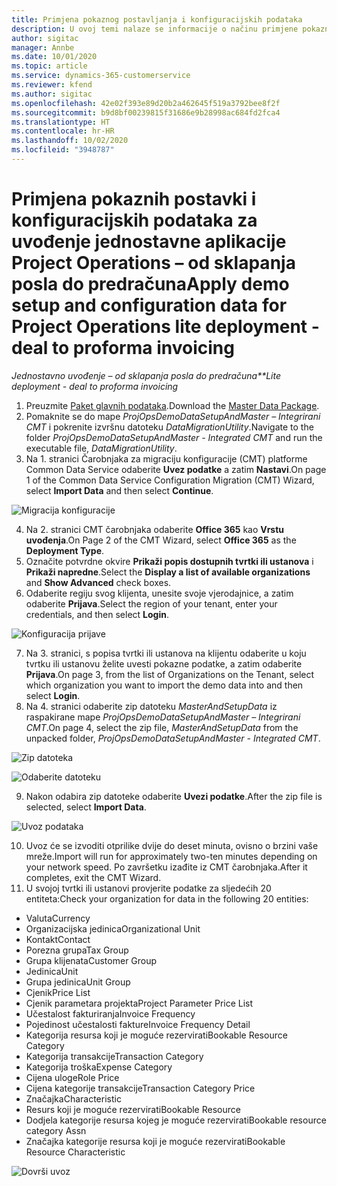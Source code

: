 ```yaml
---
title: Primjena pokaznog postavljanja i konfiguracijskih podataka
description: U ovoj temi nalaze se informacije o načinu primjene pokaznih postavki i konfiguracijskih podataka za aplikaciju Project Operations.
author: sigitac
manager: Annbe
ms.date: 10/01/2020
ms.topic: article
ms.service: dynamics-365-customerservice
ms.reviewer: kfend
ms.author: sigitac
ms.openlocfilehash: 42e02f393e89d20b2a462645f519a3792bee8f2f
ms.sourcegitcommit: b9d8bf00239815f31686e9b28998ac684fd2fca4
ms.translationtype: HT
ms.contentlocale: hr-HR
ms.lasthandoff: 10/02/2020
ms.locfileid: "3948787"
---
```

# <a name="apply-demo-setup-and-configuration-data-for-project-operations-lite-deployment---deal-to-proforma-invoicing"></a><span data-ttu-id="e9dff-103">Primjena pokaznih postavki i konfiguracijskih podataka za uvođenje jednostavne aplikacije Project Operations – od sklapanja posla do predračuna</span><span class="sxs-lookup"><span data-stu-id="e9dff-103">Apply demo setup and configuration data for Project Operations lite deployment - deal to proforma invoicing</span></span>

<span data-ttu-id="e9dff-104">_Jednostavno uvođenje – od sklapanja posla do predračuna_</span><span class="sxs-lookup"><span data-stu-id="e9dff-104">_\*\*Lite deployment - deal to proforma invoicing_</span></span>

1. <span data-ttu-id="e9dff-105">Preuzmite [Paket glavnih podataka](https://download.microsoft.com/download/3/4/1/341bf279-a64f-4baa-af31-ce624859b518/ProjOpsSampleSetupData%20-%20CE%20only%20CMT.zip).</span><span class="sxs-lookup"><span data-stu-id="e9dff-105">Download the [Master Data Package](https://download.microsoft.com/download/3/4/1/341bf279-a64f-4baa-af31-ce624859b518/ProjOpsSampleSetupData%20-%20CE%20only%20CMT.zip).</span></span> 
2. <span data-ttu-id="e9dff-106">Pomaknite se do mape *ProjOpsDemoDataSetupAndMaster – Integrirani CMT* i pokrenite izvršnu datoteku *DataMigrationUtility*.</span><span class="sxs-lookup"><span data-stu-id="e9dff-106">Navigate to the folder *ProjOpsDemoDataSetupAndMaster - Integrated CMT* and run the executable file, *DataMigrationUtility*.</span></span>
3. <span data-ttu-id="e9dff-107">Na 1. stranici Čarobnjaka za migraciju konfiguracije (CMT) platforme Common Data Service odaberite **Uvez podatke** a zatim **Nastavi**.</span><span class="sxs-lookup"><span data-stu-id="e9dff-107">On page 1 of the Common Data Service Configuration Migration (CMT) Wizard, select **Import Data** and then select **Continue**.</span></span>

![Migracija konfiguracije](./media/1ConfigurationMigration.png)

4. <span data-ttu-id="e9dff-109">Na 2. stranici CMT čarobnjaka odaberite **Office 365** kao **Vrstu uvođenja**.</span><span class="sxs-lookup"><span data-stu-id="e9dff-109">On Page 2 of the CMT Wizard, select **Office 365** as the **Deployment Type**.</span></span>
5. <span data-ttu-id="e9dff-110">Označite potvrdne okvire **Prikaži popis dostupnih tvrtki ili ustanova** i **Prikaži napredne**.</span><span class="sxs-lookup"><span data-stu-id="e9dff-110">Select the **Display a list of available organizations** and **Show Advanced** check boxes.</span></span>
6. <span data-ttu-id="e9dff-111">Odaberite regiju svog klijenta, unesite svoje vjerodajnice, a zatim odaberite **Prijava**.</span><span class="sxs-lookup"><span data-stu-id="e9dff-111">Select the region of your tenant, enter your credentials, and then select **Login**.</span></span>

![Konfiguracija prijave](./media/2ConfigurationSignin.png)

7. <span data-ttu-id="e9dff-113">Na 3. stranici, s popisa tvrtki ili ustanova na klijentu odaberite u koju tvrtku ili ustanovu želite uvesti pokazne podatke, a zatim odaberite **Prijava**.</span><span class="sxs-lookup"><span data-stu-id="e9dff-113">On page 3, from the list of Organizations on the Tenant, select which organization you want to import the demo data into and then select **Login**.</span></span>
8. <span data-ttu-id="e9dff-114">Na 4. stranici odaberite zip datoteku *MasterAndSetupData* iz raspakirane mape *ProjOpsDemoDataSetupAndMaster – Integrirani CMT*.</span><span class="sxs-lookup"><span data-stu-id="e9dff-114">On page 4, select the zip file, *MasterAndSetupData* from the unpacked folder, *ProjOpsDemoDataSetupAndMaster - Integrated CMT*.</span></span>

![Zip datoteka](./media/3ZipFile.png)

![Odaberite datoteku](./media/4SelectAFile.png)

9. <span data-ttu-id="e9dff-117">Nakon odabira zip datoteke odaberite **Uvezi podatke**.</span><span class="sxs-lookup"><span data-stu-id="e9dff-117">After the zip file is selected, select **Import Data**.</span></span>

![Uvoz podataka](./media/5ImportData.png)

10. <span data-ttu-id="e9dff-119">Uvoz će se izvoditi otprilike dvije do deset minuta, ovisno o brzini vaše mreže.</span><span class="sxs-lookup"><span data-stu-id="e9dff-119">Import will run for approximately two-ten minutes depending on your network speed.</span></span> <span data-ttu-id="e9dff-120">Po završetku izađite iz CMT čarobnjaka.</span><span class="sxs-lookup"><span data-stu-id="e9dff-120">After it completes, exit the CMT Wizard.</span></span> 
11. <span data-ttu-id="e9dff-121">U svojoj tvrtki ili ustanovi provjerite podatke za sljedećih 20 entiteta:</span><span class="sxs-lookup"><span data-stu-id="e9dff-121">Check your organization for data in the following 20 entities:</span></span>

- <span data-ttu-id="e9dff-122">Valuta</span><span class="sxs-lookup"><span data-stu-id="e9dff-122">Currency</span></span>
- <span data-ttu-id="e9dff-123">Organizacijska jedinica</span><span class="sxs-lookup"><span data-stu-id="e9dff-123">Organizational Unit</span></span>
- <span data-ttu-id="e9dff-124">Kontakt</span><span class="sxs-lookup"><span data-stu-id="e9dff-124">Contact</span></span>
- <span data-ttu-id="e9dff-125">Porezna grupa</span><span class="sxs-lookup"><span data-stu-id="e9dff-125">Tax Group</span></span>
- <span data-ttu-id="e9dff-126">Grupa klijenata</span><span class="sxs-lookup"><span data-stu-id="e9dff-126">Customer Group</span></span>
- <span data-ttu-id="e9dff-127">Jedinica</span><span class="sxs-lookup"><span data-stu-id="e9dff-127">Unit</span></span>
- <span data-ttu-id="e9dff-128">Grupa jedinica</span><span class="sxs-lookup"><span data-stu-id="e9dff-128">Unit Group</span></span>
- <span data-ttu-id="e9dff-129">Cjenik</span><span class="sxs-lookup"><span data-stu-id="e9dff-129">Price List</span></span>
- <span data-ttu-id="e9dff-130">Cjenik parametara projekta</span><span class="sxs-lookup"><span data-stu-id="e9dff-130">Project Parameter Price List</span></span>
- <span data-ttu-id="e9dff-131">Učestalost fakturiranja</span><span class="sxs-lookup"><span data-stu-id="e9dff-131">Invoice Frequency</span></span>
- <span data-ttu-id="e9dff-132">Pojedinost učestalosti fakture</span><span class="sxs-lookup"><span data-stu-id="e9dff-132">Invoice Frequency Detail</span></span>
- <span data-ttu-id="e9dff-133">Kategorija resursa koji je moguće rezervirati</span><span class="sxs-lookup"><span data-stu-id="e9dff-133">Bookable Resource Category</span></span>
- <span data-ttu-id="e9dff-134">Kategorija transakcije</span><span class="sxs-lookup"><span data-stu-id="e9dff-134">Transaction Category</span></span>
- <span data-ttu-id="e9dff-135">Kategorija troška</span><span class="sxs-lookup"><span data-stu-id="e9dff-135">Expense Category</span></span>
- <span data-ttu-id="e9dff-136">Cijena uloge</span><span class="sxs-lookup"><span data-stu-id="e9dff-136">Role Price</span></span>
- <span data-ttu-id="e9dff-137">Cijena kategorije transakcije</span><span class="sxs-lookup"><span data-stu-id="e9dff-137">Transaction Category Price</span></span>
- <span data-ttu-id="e9dff-138">Značajka</span><span class="sxs-lookup"><span data-stu-id="e9dff-138">Characteristic</span></span>
- <span data-ttu-id="e9dff-139">Resurs koji je moguće rezervirati</span><span class="sxs-lookup"><span data-stu-id="e9dff-139">Bookable Resource</span></span>
- <span data-ttu-id="e9dff-140">Dodjela kategorije resursa kojeg je moguće rezervirati</span><span class="sxs-lookup"><span data-stu-id="e9dff-140">Bookable resource category Assn</span></span>
- <span data-ttu-id="e9dff-141">Značajka kategorije resursa koji je moguće rezervirati</span><span class="sxs-lookup"><span data-stu-id="e9dff-141">Bookable Resource Characteristic</span></span>

![Dovrši uvoz](./media/6CompleteImport.png)
